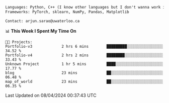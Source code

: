 ```txt
Languages: Python, C++ (I know other languages but I don't wanna work in em)
Frameworks: PyTorch, sklearn, NumPy, Pandas, Matplotlib

Contact: arjun.sarao@uwaterloo.ca
```

<!--START_SECTION:waka-->
📊 **This Week I Spent My Time On** 

```text
🐱‍💻 Projects: 
Portfolio-v3             2 hrs 6 mins        █████████░░░░░░░░░░░░░░░░   34.52 % 
Portfolio-v4             2 hrs 2 mins        ████████░░░░░░░░░░░░░░░░░   33.43 % 
Unknown Project          1 hr 5 mins         ████░░░░░░░░░░░░░░░░░░░░░   17.77 % 
blog                     23 mins             ██░░░░░░░░░░░░░░░░░░░░░░░   06.48 % 
map_of_world             23 mins             ██░░░░░░░░░░░░░░░░░░░░░░░   06.35 % 
```


 Last Updated on 08/04/2024 00:37:43 UTC
<!--END_SECTION:waka-->
